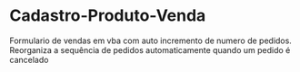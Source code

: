 # Cadastro-Produto-Venda
Formulario de vendas em vba com auto incremento de numero de pedidos.
Reorganiza a sequência de pedidos automaticamente quando um pedido é cancelado
